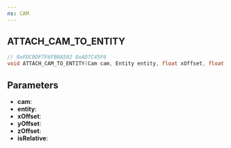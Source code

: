 ```yaml
---
ns: CAM
---
```

## ATTACH_CAM_TO_ENTITY

```c
// 0xFDC0DF7F6FB0A592 0xAD7C45F6
void ATTACH_CAM_TO_ENTITY(Cam cam, Entity entity, float xOffset, float yOffset, float zOffset, BOOL isRelative);
```

## Parameters
* **cam**:
* **entity**:
* **xOffset**:
* **yOffset**:
* **zOffset**:
* **isRelative**:
